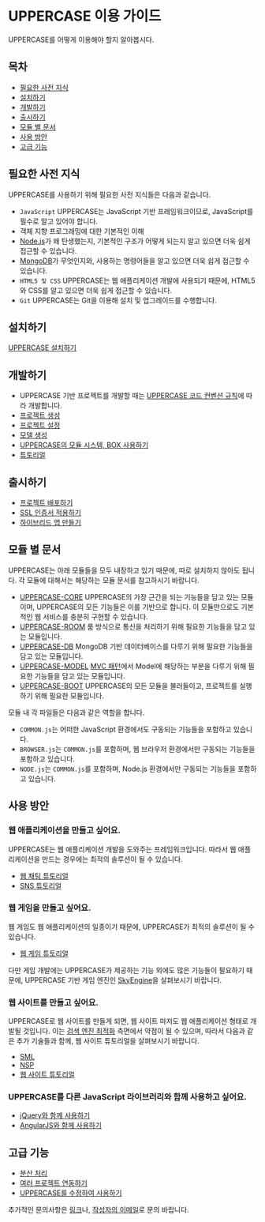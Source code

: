 # UPPERCASE 이용 가이드
UPPERCASE를 어떻게 이용해야 할지 알아봅시다.

## 목차
* [필요한 사전 지식](#필요한-사전-지식)
* [설치하기](#설치하기)
* [개발하기](#개발하기)
* [출시하기](#출시하기)
* [모듈 별 문서](#모듈-별-문서)
* [사용 방안](#사용-방안)
* [고급 기능](#고급-기능)

## 필요한 사전 지식
UPPERCASE를 사용하기 위해 필요한 사전 지식들은 다음과 같습니다.

* `JavaScript` UPPERCASE는 JavaScript 기반 프레임워크이므로, JavaScript를 필수로 알고 있어야 합니다.
* 객체 지향 프로그래밍에 대한 기본적인 이해
* [Node.js](http://nodejs.org)가 왜 탄생했는지, 기본적인 구조가 어떻게 되는지 알고 있으면 더욱 쉽게 접근할 수 있습니다.
* [MongoDB](http://www.mongodb.org)가 무엇인지와, 사용하는 명령어들을 알고 있으면 더욱 쉽게 접근할 수 있습니다.
* `HTML5 및 CSS` UPPERCASE는 웹 애플리케이션 개발에 사용되기 때문에, HTML5와 CSS를 알고 있으면 더욱 쉽게 접근할 수 있습니다.
* `Git` UPPERCASE는 Git을 이용해 설치 및 업그레이드를 수행합니다.

## 설치하기
[UPPERCASE 설치하기](INSTALL.md)

## 개발하기
* UPPERCASE 기반 프로젝트를 개발할 때는 [UPPERCASE 코드 컨벤션 규칙](GUIDE/CONVENTION.md)에 따라 개발합니다.
* [프로젝트 생성](GUIDE/CREATE_PROJECT.md)
* [프로젝트 설정](GUIDE/CONFIGURATION.md)
* [모델 생성](GUIDE/CREATE_MODEL.md)
* [UPPERCASE의 모듈 시스템, BOX 사용하기](GUIDE/BOX.md)
* [튜토리얼](TUTORIAL.md)

## 출시하기
* [프로젝트 배포하기](GUIDE/DEPLOY.md)
* [SSL 인증서 적용하기](GUIDE/SSL.md)
* [하이브리드 앱 만들기](GUIDE/HYBRID_APP.md)

## 모듈 별 문서
UPPERCASE는 아래 모듈들을 모두 내장하고 있기 때문에, 따로 설치하지 않아도 됩니다. 각 모듈에 대해서는 해당하는 모듈 문서를 참고하시기 바랍니다.
* [UPPERCASE-CORE](GUIDE/UPPERCASE-CORE.md) UPPERCASE의 가장 근간을 되는 기능들을 담고 있는 모듈이며, UPPERCASE의 모든 기능들은 이를 기반으로 합니다. 이 모듈만으로도 기본적인 웹 서비스를 충분히 구현할 수 있습니다.
* [UPPERCASE-ROOM](GUIDE/UPPERCASE-ROOM.md) 룸 방식으로 통신을 처리하기 위해 필요한 기능들을 담고 있는 모듈입니다.
* [UPPERCASE-DB](GUIDE/UPPERCASE-DB.md) MongoDB 기반 데이터베이스를 다루기 위해 필요한 기능들을 담고 있는 모듈입니다.
* [UPPERCASE-MODEL](GUIDE/UPPERCASE-MODEL.md) [MVC 패턴](https://ko.wikipedia.org/wiki/%EB%AA%A8%EB%8D%B8-%EB%B7%B0-%EC%BB%A8%ED%8A%B8%EB%A1%A4%EB%9F%AC)에서 Model에 해당하는 부분을 다루기 위해 필요한 기능들을 담고 있는 모듈입니다.
* [UPPERCASE-BOOT](GUIDE/UPPERCASE-BOOT.md) UPPERCASE의 모든 모듈을 불러들이고, 프로젝트를 실행하기 위해 필요한 모듈입니다.

모듈 내 각 파일들은 다음과 같은 역할을 합니다.
* `COMMON.js`는 어떠한 JavaScript 환경에서도 구동되는 기능들을 포함하고 있습니다.
* `BROWSER.js`는 `COMMON.js`를 포함하며, 웹 브라우저 환경에서만 구동되는 기능들을 포함하고 있습니다.
* `NODE.js`는 `COMMON.js`를 포함하며, Node.js 환경에서만 구동되는 기능들을 포함하고 있습니다.

## 사용 방안
### 웹 애플리케이션을 만들고 싶어요.
UPPERCASE는 웹 애플리케이션 개발을 도와주는 프레임워크입니다. 따라서 웹 애플리케이션을 만드는 경우에는 최적의 솔루션이 될 수 있습니다.
* [웹 채팅 튜토리얼](https://github.com/Hanul/UPPERCASE-Chat-Tutorial)
* [SNS 튜토리얼](https://github.com/Hanul/UPPERCASE-SNS-Tutorial)

### 웹 게임을 만들고 싶어요.
웹 게임도 웹 애플리케이션의 일종이기 때문에, UPPERCASE가 최적의 솔루션이 될 수 있습니다.
* [웹 게임 튜토리얼](https://github.com/Hanul/UPPERCASE-Game-Tutorial)

다만 게임 개발에는 UPPERCASE가 제공하는 기능 외에도 많은 기능들이 필요하기 때문에, UPPERCASE 기반 게임 엔진인 [SkyEngine](http://skyengine.uppercase.io)을 살펴보시기 바랍니다.

### 웹 사이트를 만들고 싶어요.
UPPERCASE로 웹 사이트를 만들게 되면, 웹 사이트 마저도 웹 애플리케이션 형태로 개발될 것입니다. 이는 [검색 엔진 최적화](https://ko.wikipedia.org/wiki/%EA%B2%80%EC%83%89_%EC%97%94%EC%A7%84_%EC%B5%9C%EC%A0%81%ED%99%94) 측면에서 약점이 될 수 있으며, 따라서 다음과 같은 추가 기술들과 함께, 웹 사이트 튜토리얼을 살펴보시기 바랍니다.
* [SML](https://github.com/Hanul/SML)
* [NSP](https://github.com/Hanul/NSP)
* [웹 사이트 튜토리얼](https://github.com/Hanul/UPPERCASE-Site-Tutorial)

### UPPERCASE를 다른 JavaScript 라이브러리와 함께 사용하고 싶어요.
* [jQuery와 함께 사용하기](https://github.com/Hanul/UPPERCASE-with-jQuery)
* [AngularJS와 함께 사용하기](https://github.com/Hanul/UPPERCASE-with-AngularJS)

## 고급 기능
* [분산 처리](GUIDE/CLUSTERING.md)
* [여러 프로젝트 연동하기](GUIDE/MIX_PROJECT.md)
* [UPPERCASE를 수정하여 사용하기](GUIDE/MODIFY_UPPERCASE.md)

추가적인 문의사항은 [링크](../README.md#링크)나, [작성자의 이메일](mailto:hanul@hanul.me)로 문의 바랍니다.
